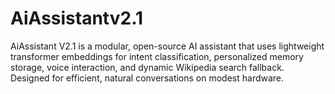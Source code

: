# AiAssistantv2.1
AiAssistant V2.1 is a modular, open-source AI assistant that uses lightweight transformer embeddings for intent classification, personalized memory storage, voice interaction, and dynamic Wikipedia search fallback. Designed for efficient, natural conversations on modest hardware.
